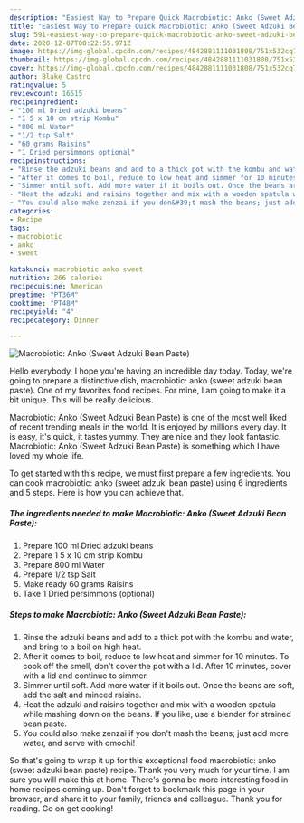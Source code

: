 ```yaml
---
description: "Easiest Way to Prepare Quick Macrobiotic: Anko (Sweet Adzuki Bean Paste)"
title: "Easiest Way to Prepare Quick Macrobiotic: Anko (Sweet Adzuki Bean Paste)"
slug: 591-easiest-way-to-prepare-quick-macrobiotic-anko-sweet-adzuki-bean-paste
date: 2020-12-07T00:22:55.971Z
image: https://img-global.cpcdn.com/recipes/4842881111031808/751x532cq70/macrobiotic-anko-sweet-adzuki-bean-paste-recipe-main-photo.jpg
thumbnail: https://img-global.cpcdn.com/recipes/4842881111031808/751x532cq70/macrobiotic-anko-sweet-adzuki-bean-paste-recipe-main-photo.jpg
cover: https://img-global.cpcdn.com/recipes/4842881111031808/751x532cq70/macrobiotic-anko-sweet-adzuki-bean-paste-recipe-main-photo.jpg
author: Blake Castro
ratingvalue: 5
reviewcount: 16515
recipeingredient:
- "100 ml Dried adzuki beans"
- "1 5 x 10 cm strip Kombu"
- "800 ml Water"
- "1/2 tsp Salt"
- "60 grams Raisins"
- "1 Dried persimmons optional"
recipeinstructions:
- "Rinse the adzuki beans and add to a thick pot with the kombu and water, and bring to a boil on high heat."
- "After it comes to boil, reduce to low heat and simmer for 10 minutes. To cook off the smell, don&#39;t cover the pot with a lid. After 10 minutes, cover with a lid and continue to simmer."
- "Simmer until soft. Add more water if it boils out. Once the beans are soft, add the salt and minced raisins."
- "Heat the adzuki and raisins together and mix with a wooden spatula while mashing down on the beans. If you like, use a blender for strained bean paste."
- "You could also make zenzai if you don&#39;t mash the beans; just add more water, and serve with omochi!"
categories:
- Recipe
tags:
- macrobiotic
- anko
- sweet

katakunci: macrobiotic anko sweet 
nutrition: 266 calories
recipecuisine: American
preptime: "PT36M"
cooktime: "PT48M"
recipeyield: "4"
recipecategory: Dinner

---
```



![Macrobiotic: Anko (Sweet Adzuki Bean Paste)](https://img-global.cpcdn.com/recipes/4842881111031808/751x532cq70/macrobiotic-anko-sweet-adzuki-bean-paste-recipe-main-photo.jpg)

Hello everybody, I hope you're having an incredible day today. Today, we're going to prepare a distinctive dish, macrobiotic: anko (sweet adzuki bean paste). One of my favorites food recipes. For mine, I am going to make it a bit unique. This will be really delicious.

Macrobiotic: Anko (Sweet Adzuki Bean Paste) is one of the most well liked of recent trending meals in the world. It is enjoyed by millions every day. It is easy, it's quick, it tastes yummy. They are nice and they look fantastic. Macrobiotic: Anko (Sweet Adzuki Bean Paste) is something which I have loved my whole life.




To get started with this recipe, we must first prepare a few ingredients. You can cook macrobiotic: anko (sweet adzuki bean paste) using 6 ingredients and 5 steps. Here is how you can achieve that.

<!--inarticleads1-->

##### The ingredients needed to make Macrobiotic: Anko (Sweet Adzuki Bean Paste):

1. Prepare 100 ml Dried adzuki beans
1. Prepare 1 5 x 10 cm strip Kombu
1. Prepare 800 ml Water
1. Prepare 1/2 tsp Salt
1. Make ready 60 grams Raisins
1. Take 1 Dried persimmons (optional)




<!--inarticleads2-->

##### Steps to make Macrobiotic: Anko (Sweet Adzuki Bean Paste):

1. Rinse the adzuki beans and add to a thick pot with the kombu and water, and bring to a boil on high heat.
1. After it comes to boil, reduce to low heat and simmer for 10 minutes. To cook off the smell, don&#39;t cover the pot with a lid. After 10 minutes, cover with a lid and continue to simmer.
1. Simmer until soft. Add more water if it boils out. Once the beans are soft, add the salt and minced raisins.
1. Heat the adzuki and raisins together and mix with a wooden spatula while mashing down on the beans. If you like, use a blender for strained bean paste.
1. You could also make zenzai if you don&#39;t mash the beans; just add more water, and serve with omochi!




So that's going to wrap it up for this exceptional food macrobiotic: anko (sweet adzuki bean paste) recipe. Thank you very much for your time. I am sure you will make this at home. There's gonna be more interesting food in home recipes coming up. Don't forget to bookmark this page in your browser, and share it to your family, friends and colleague. Thank you for reading. Go on get cooking!
